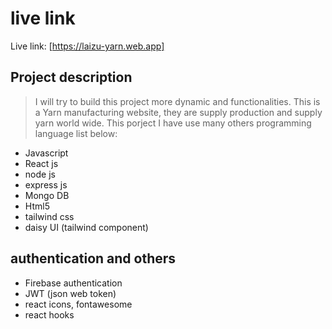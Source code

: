 # live link
Live link: [https://laizu-yarn.web.app]

 ## Project description
 > I will try to build this project more dynamic and functionalities. This is a Yarn manufacturing website, they are supply production and supply yarn world wide. This porject I have use many others programming language list below:
 - Javascript
 - React js
 - node js
 - express js
 - Mongo DB
 - Html5
 - tailwind css
 - daisy UI (tailwind component)


## authentication and others
 - Firebase authentication
 - JWT (json web token)
 - react icons, fontawesome
 - react hooks
 


